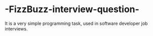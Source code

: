 # -FizzBuzz-interview-question-
It is a very simple programming task, used in software developer job interviews.
